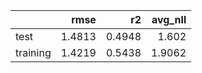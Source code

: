 |          |   rmse |     r2 |   avg_nll |
|:---------|-------:|-------:|----------:|
| test     | 1.4813 | 0.4948 |    1.602  |
| training | 1.4219 | 0.5438 |    1.9062 |